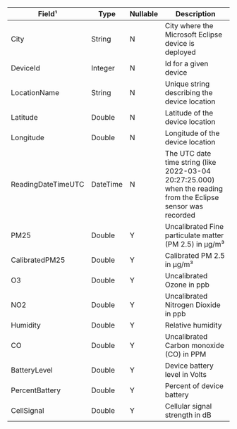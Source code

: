 
|              Field¹              |     Type      | Nullable | Description                   |
|----------------------------------|---------------|----------|-------------------------------|
| City                             | String        | N        | City where the Microsoft Eclipse device is deployed |
| DeviceId                         | Integer       | N        | Id for a given device |
| LocationName                     | String        | N        | Unique string describing the device location |
| Latitude                         | Double        | N        | Latitude of the device location|
| Longitude                        | Double        | N        | Longitude of the device location|
| ReadingDateTimeUTC               | DateTime      | N        | The UTC date time string (like 2022-03-04 20:27:25.000) when the reading from the Eclipse sensor was recorded |
| PM25                             | Double        | Y        | Uncalibrated Fine particulate matter (PM 2.5) in µg/m³ |
| CalibratedPM25                   | Double        | Y        | Calibrated PM 2.5 in µg/m³ |
| O3                               | Double        | Y        | Uncalibrated Ozone in ppb |
| NO2                              | Double        | Y        | Uncalibrated Nitrogen Dioxide in ppb |
| Humidity                         | Double        | Y        | Relative humidity |
| CO                               | Double        | Y        | Uncalibrated Carbon monoxide (CO) in PPM |
| BatteryLevel                     | Double        | Y        | Device battery level in Volts|
| PercentBattery                   | Double        | Y        | Percent of device battery|
| CellSignal                       | Double        | Y        | Cellular signal strength in dB |
